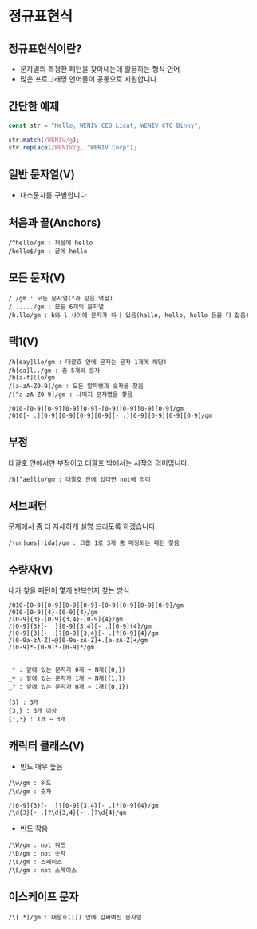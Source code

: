 # 정규표현식

## 정규표현식이란?

- 문자열의 특정한 패턴을 찾아내는데 활용하는 형식 언어
- 많은 프로그래밍 언어들이 공통으로 지원합니다.

## 간단한 예제

```js
const str = "Hello, WENIV CEO Licat, WENIV CTO Binky";

str.match(/WENIV/g);
str.replace(/WENIV/g, "WENIV Corp");
```

## 일반 문자열(V)

- 대소문자를 구별합니다.

## 처음과 끝(Anchors)

```
/^hello/gm : 처음에 hello
/hello$/gm : 끝에 hello
```

## 모든 문자(V)

```
/./gm : 모든 문자열(*과 같은 역할)
/....../gm : 모든 6개의 문자열
/h.llo/gm : h와 l 사이에 문자가 하나 있음(hallo, hello, hollo 등을 다 잡음)
```

## 택1(V)

```
/h[eay]llo/gm : 대괄호 안에 문자는 문자 1개에 해당!
/h[ea]l../gm : 총 5개의 문자
/h[a-f]llo/gm
/[a-zA-Z0-9]/gm : 모든 알파뱃과 숫자를 찾음
/[^a-zA-Z0-9]/gm : 나머지 문자열을 찾음

/010-[0-9][0-9][0-9][0-9]-[0-9][0-9][0-9][0-9]/gm
/010[- .][0-9][0-9][0-9][0-9][- .][0-9][0-9][0-9][0-9]/gm
```

## 부정

대괄호 안에서만 부정이고 대괄호 밖에서는 시작의 의미입니다.

```
/h[^ae]llo/gm : 대괄호 안에 있다면 not에 의미
```

## 서브패턴

문제에서 좀 더 자세하게 설명 드리도록 하겠습니다.

```
/(on|ues|rida)/gm : 그룹 1로 3개 중 매칭되는 패턴 찾음
```

## 수량자(V)

내가 찾을 패턴이 몇개 반복인지 찾는 방식

```
/010-[0-9][0-9][0-9][0-9]-[0-9][0-9][0-9][0-9]/gm
/010-[0-9]{4}-[0-9]{4}/gm
/[0-9]{3}-[0-9]{3,4}-[0-9]{4}/gm
/[0-9]{3}[- .][0-9]{3,4}[- .][0-9]{4}/gm
/[0-9]{3}[- .]?[0-9]{3,4}[- .]?[0-9]{4}/gm
/[0-9a-zA-Z]+@[0-9a-zA-Z]+.[a-zA-Z]+/gm
/[0-9]*-[0-9]*-[0-9]*/gm


_* : 앞에 있는 문자가 0개 ~ N개({0,})
_+ : 앞에 있는 문자가 1개 ~ N개({1,})
_? : 앞에 있는 문자가 0개 ~ 1개({0,1})

{3} : 3개
{3,} : 3개 이상
{1,3} : 1개 ~ 3개

```

## 캐릭터 클래스(V)

- 빈도 매우 높음

```
/\w/gm : 워드
/\d/gm : 숫자

/[0-9]{3}[- .]?[0-9]{3,4}[- .]?[0-9]{4}/gm
/\d{3}[- .]?\d{3,4}[- .]?\d{4}/gm
```

- 빈도 작음

```
/\W/gm : not 워드
/\D/gm : not 숫자
/\s/gm : 스페이스
/\S/gm : not 스페이스
```

## 이스케이프 문자

```
/\[.*]/gm : 대괄호([]) 안에 감싸여진 문자열
```
